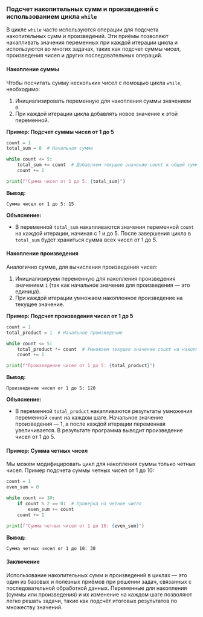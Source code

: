 ### Подсчет накопительных сумм и произведений с использованием цикла `while`

В цикле `while` часто используются операции для подсчета накопительных сумм и произведений. Эти приёмы позволяют накапливать значения переменных при каждой итерации цикла и используются во многих задачах, таких как подсчет суммы чисел, произведения чисел и других последовательных операций.

#### Накопление суммы

Чтобы посчитать сумму нескольких чисел с помощью цикла `while`, необходимо:
1. Инициализировать переменную для накопления суммы значением `0`.
2. При каждой итерации цикла добавлять новое значение к этой переменной.

**Пример: Подсчет суммы чисел от 1 до 5**

```python
count = 1
total_sum = 0  # Начальная сумма

while count <= 5:
    total_sum += count  # Добавляем текущее значение count к общей сумме
    count += 1

print(f"Сумма чисел от 1 до 5: {total_sum}")
```

**Вывод:**

```terminal
Сумма чисел от 1 до 5: 15
```

**Объяснение:**
- В переменной `total_sum` накапливаются значения переменной `count` на каждой итерации, начиная с 1 и до 5. После завершения цикла в `total_sum` будет храниться сумма всех чисел от 1 до 5.

#### Накопление произведения

Аналогично сумме, для вычисления произведения чисел:
1. Инициализируем переменную для накопления произведения значением `1` (так как начальное значение для произведения — это единица).
2. При каждой итерации умножаем накопленное произведение на текущее значение.

**Пример: Подсчет произведения чисел от 1 до 5**

```python
count = 1
total_product = 1  # Начальное произведение

while count <= 5:
    total_product *= count  # Умножаем текущее значение count на накопленное произведение
    count += 1

print(f"Произведение чисел от 1 до 5: {total_product}")
```

**Вывод:**

```terminal
Произведение чисел от 1 до 5: 120
```

**Объяснение:**
- В переменной `total_product` накапливаются результаты умножения переменной `count` на каждом шаге. Начальное значение произведения — 1, а после каждой итерации переменная увеличивается. В результате программа выводит произведение чисел от 1 до 5.

#### Пример: Сумма четных чисел

Мы можем модифицировать цикл для накопления суммы только четных чисел. Пример подсчета суммы четных чисел от 1 до 10:

```python
count = 1
even_sum = 0

while count <= 10:
    if count % 2 == 0:  # Проверка на четное число
        even_sum += count
    count += 1

print(f"Сумма четных чисел от 1 до 10: {even_sum}")
```

**Вывод:**

```terminal
Сумма четных чисел от 1 до 10: 30
```

#### Заключение

Использование накопительных сумм и произведений в циклах — это один из базовых и полезных приёмов при решении задач, связанных с последовательной обработкой данных. Переменные для накопления (суммы или произведения) и их изменение на каждом шаге позволяют легко решать задачи, такие как подсчёт итоговых результатов по множеству значений.
